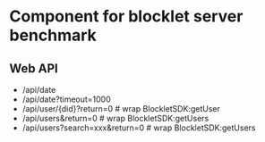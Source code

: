 # Component for blocklet server benchmark

## Web API
- /api/date
- /api/date?timeout=1000
- /api/user/{did}?return=0 # wrap BlockletSDK:getUser
- /api/users&return=0 # wrap BlockletSDK:getUsers
- /api/users?search=xxx&return=0 # wrap BlockletSDK:getUsers
